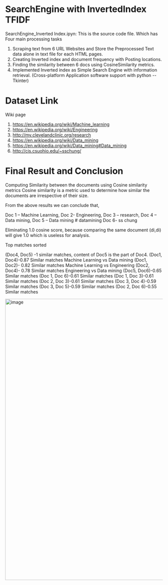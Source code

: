 # SearchEngine with InvertedIndex TFIDF
SearchEngine_Inverted Index.ipyn: This is the source code file. Which has Four main processing tasks
1) Scraping text from 6 URL Websites and Store the Preprocessed Text data alone in text file for each HTML pages.
2) Creating Inverted index and document frequency with Posting locations.
3) Finding the similarity between 6 docs using CosineSimilarity metrics.
4) Implemented Inverted index as Simple Search Engine with information
retrieval. (Cross-platform Application software support with python -- Tkinter)

# Dataset Link
Wiki page 
1) https://en.wikipedia.org/wiki/Machine_learning
2) https://en.wikipedia.org/wiki/Engineering
3) http://my.clevelandclinic.org/research
4) https://en.wikipedia.org/wiki/Data_mining
5) https://en.wikipedia.org/wiki/Data_mining#Data_mining
6) http://cis.csuohio.edu/~sschung/

# Final Result and Conclusion
Computing Similarity between the documents using Cosine similarity metrics
Cosine similarity is a metric used to determine how similar the documents are irrespective of their size.

From the above results we can conclude that,

Doc 1 – Machine Learning,
Doc 2- Engineering, 
Doc 3 – research, 
Doc 4 – Data mining,
Doc 5 – Data mining # datamining
Doc 6- ss chung

Eliminating 1.0 cosine score, because comparing the same document (di,di) will give 1.0 which is useless for analysis.

Top matches sorted 

(Doc4, Doc5) -1 similar matches, content of Doc5 is the part of Doc4.
(Doc1, Doc4)-0.87 Similar matches Machine Learning vs Data mining
(Doc1, Doc2)- 0.82 Similar matches Machine Learning vs Engineering
(Doc2, Doc4)- 0.78 Similar matches Engineering vs Data mining
(Doc5, Doc6)-0.65 Similar matches
(Doc 1, Doc 6)-0.61 Similar matches
(Doc 1, Doc 3)-0.61 Similar matches
(Doc 2, Doc 3)-0.61 Similar matches
(Doc 3, Doc 4)-0.59 Similar matches
(Doc 3, Doc 5)-0.59 Similar matches
(Doc 2, Doc 6)-0.55 Similar matches



<img width="900" alt="image" src="https://user-images.githubusercontent.com/94094997/162354683-d17d30b0-36f7-42ae-aa99-13d1b89e93d2.png">
